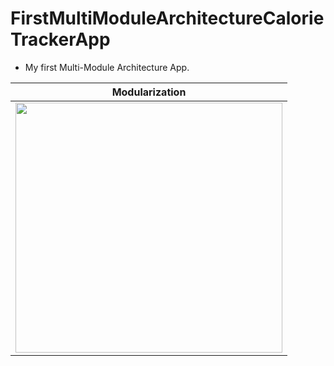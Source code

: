 # FirstMultiModuleArchitectureCalorieTrackerApp
 * My first Multi-Module Architecture App.

|Modularization|
|--------------|
|<img src="https://user-images.githubusercontent.com/50905347/168322405-fed235dc-228f-42b2-913d-74f7b0ec243e.png" width="427" height="400">|
